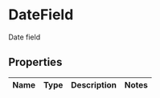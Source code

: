 

# DateField

Date field
## Properties

Name | Type | Description | Notes
------------ | ------------- | ------------- | -------------



